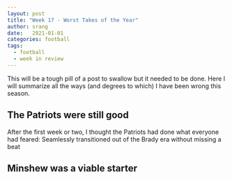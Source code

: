 ```yaml
---
layout: post
title: "Week 17 - Worst Takes of the Year"
author: srang
date:   2021-01-01
categories: football
tags:
  - football
  - week in review
---
```


This will be a tough pill of a post to swallow but it needed
to be done. Here I will summarize all the ways (and degrees to which) I have
been wrong this season.

## The Patriots were still good

After the first week or two, I thought the Patriots had done what everyone had feared: 
Seamlessly transitioned out of the Brady era without missing a beat

## Minshew was a viable starter
